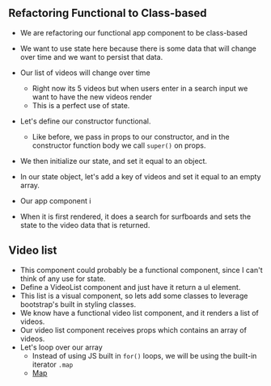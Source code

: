 ## Refactoring Functional to Class-based
- We are refactoring our functional app component to be class-based
- We want to use state here because there is some data that will change over time and we want to persist that data.
- Our list of videos will change over time
  - Right now its 5 videos but when users enter in a search input we want to have the new videos render
  - This is a perfect use of state.
- Let's define our constructor functional.
  - Like before, we pass in props to our constructor, and in the constructor function body we call `super()` on props.
 - We then initialize our state, and set it equal to an object.
 - In our state object, let's add a key of videos and set it equal to an empty array.

- Our app component i
- When it is first rendered, it does a search for surfboards and sets the state to the video data that is returned.

## Video list
- This component could probably be a functional component, since I can't think of any use for state.
- Define a VideoList component and just have it return a ul element.
- This list is a visual component, so lets add some classes to leverage bootstrap's built in styling classes.
- We know have a functional video list component, and it renders a list of videos.
- Our video list component receives props which contains an array of videos.
- Let's loop over our array
  - Instead of using JS built in `for()` loops, we will be using the built-in iterator `.map`
  - [Map](https://developer.mozilla.org/en-US/docs/Web/JavaScript/Reference/Global_Objects/Array/map)
